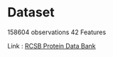# Dataset 

158604 observations 42 Features 

Link : [RCSB Protein Data Bank](https://bit.ly/3K0LUJq)
